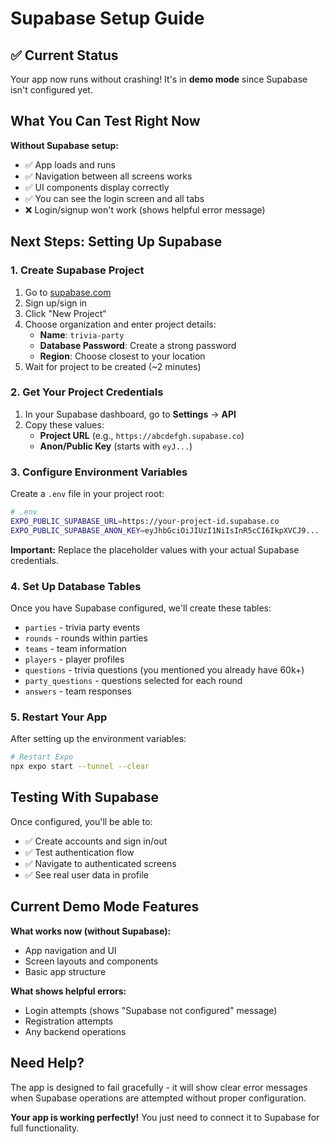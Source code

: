 # Supabase Setup Guide

## ✅ Current Status
Your app now runs without crashing! It's in **demo mode** since Supabase isn't configured yet.

## What You Can Test Right Now

**Without Supabase setup:**
- ✅ App loads and runs
- ✅ Navigation between all screens works
- ✅ UI components display correctly  
- ✅ You can see the login screen and all tabs
- ❌ Login/signup won't work (shows helpful error message)

## Next Steps: Setting Up Supabase

### 1. Create Supabase Project

1. Go to [supabase.com](https://supabase.com)
2. Sign up/sign in
3. Click "New Project"
4. Choose organization and enter project details:
   - **Name**: `trivia-party`
   - **Database Password**: Create a strong password
   - **Region**: Choose closest to your location
5. Wait for project to be created (~2 minutes)

### 2. Get Your Project Credentials

1. In your Supabase dashboard, go to **Settings** → **API**
2. Copy these values:
   - **Project URL** (e.g., `https://abcdefgh.supabase.co`)
   - **Anon/Public Key** (starts with `eyJ...`)

### 3. Configure Environment Variables

Create a `.env` file in your project root:

```bash
# .env
EXPO_PUBLIC_SUPABASE_URL=https://your-project-id.supabase.co
EXPO_PUBLIC_SUPABASE_ANON_KEY=eyJhbGciOiJIUzI1NiIsInR5cCI6IkpXVCJ9...
```

**Important:** Replace the placeholder values with your actual Supabase credentials.

### 4. Set Up Database Tables

Once you have Supabase configured, we'll create these tables:

- `parties` - trivia party events
- `rounds` - rounds within parties  
- `teams` - team information
- `players` - player profiles
- `questions` - trivia questions (you mentioned you already have 60k+)
- `party_questions` - questions selected for each round
- `answers` - team responses

### 5. Restart Your App

After setting up the environment variables:

```bash
# Restart Expo
npx expo start --tunnel --clear
```

## Testing With Supabase

Once configured, you'll be able to:

- ✅ Create accounts and sign in/out
- ✅ Test authentication flow
- ✅ Navigate to authenticated screens
- ✅ See real user data in profile

## Current Demo Mode Features

**What works now (without Supabase):**
- App navigation and UI
- Screen layouts and components
- Basic app structure

**What shows helpful errors:**
- Login attempts (shows "Supabase not configured" message)
- Registration attempts
- Any backend operations

## Need Help?

The app is designed to fail gracefully - it will show clear error messages when Supabase operations are attempted without proper configuration.

**Your app is working perfectly!** You just need to connect it to Supabase for full functionality.